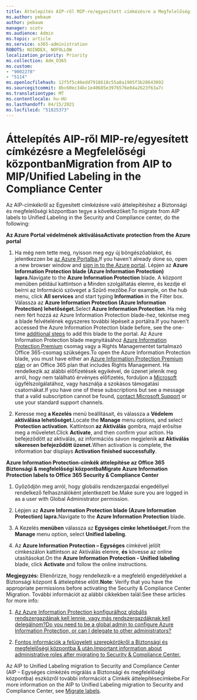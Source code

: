 ```yaml
---
title: Áttelepítés AIP-ről MIP-re/egyesített címkézésre a Megfelelőségi központban
ms.author: pebaum
author: pebaum
manager: scotv
ms.audience: Admin
ms.topic: article
ms.service: o365-administration
ROBOTS: NOINDEX, NOFOLLOW
localization_priority: Priority
ms.collection: Adm_O365
ms.custom:
- "9002278"
- "5114"
ms.openlocfilehash: 12f5f5c46edd7918618c55a8a1905f3b28643092
ms.sourcegitcommit: 8bc60ec34bc1e40685e3976576e04a2623f63a7c
ms.translationtype: MT
ms.contentlocale: hu-HU
ms.lasthandoff: 04/15/2021
ms.locfileid: "51825373"
---
```

# <a name="migration-from-aip-to-mipunified-labeling-in-the-compliance-center"></a><span data-ttu-id="1753f-102">Áttelepítés AIP-ről MIP-re/egyesített címkézésre a Megfelelőségi központban</span><span class="sxs-lookup"><span data-stu-id="1753f-102">Migration from AIP to MIP/Unified Labeling in the Compliance Center</span></span>

<span data-ttu-id="1753f-103">Az AIP-címkékről az Egyesített címkézésre való áttelepítéshez a Biztonsági és megfelelőségi központban tegye a következőket:</span><span class="sxs-lookup"><span data-stu-id="1753f-103">To migrate from AIP labels to Unified Labeling in the Security and Compliance center, do the following:</span></span>

<span data-ttu-id="1753f-104">**Az Azure Portal védelmének aktiválása**</span><span class="sxs-lookup"><span data-stu-id="1753f-104">**Activate protection from the Azure portal**</span></span>

1. <span data-ttu-id="1753f-105">Ha még nem tette meg, nyisson meg egy új böngészőablakot, és jelentkezzen be [az Azure Portalba.](https://docs.microsoft.com/azure/information-protection/deploy-use/configure-policy#signing-in-to-the-azure-portal)</span><span class="sxs-lookup"><span data-stu-id="1753f-105">If you haven't already done so, open a new browser window and [sign in to the Azure portal](https://docs.microsoft.com/azure/information-protection/deploy-use/configure-policy#signing-in-to-the-azure-portal).</span></span> <span data-ttu-id="1753f-106">Lépjen az **Azure Information Protection blade (Azure Information Protection) lapra.**</span><span class="sxs-lookup"><span data-stu-id="1753f-106">Navigate to the **Azure Information Protection** blade.</span></span> <span data-ttu-id="1753f-107">A központ menüben például  kattintson a Minden  szolgáltatás elemre, és kezdje el beírni az Információ szöveget a Szűrő mezőbe.</span><span class="sxs-lookup"><span data-stu-id="1753f-107">For example, on the hub menu, click **All services** and start typing **Information** in the Filter box.</span></span> <span data-ttu-id="1753f-108">Válassza az **Azure Information Protection (Azure Information Protection) lehetőséget.**</span><span class="sxs-lookup"><span data-stu-id="1753f-108">Select **Azure Information Protection**.</span></span> <span data-ttu-id="1753f-109">Ha még nem fért hozzá az Azure Information Protection [](https://docs.microsoft.com/azure/information-protection/deploy-use/configure-policy#to-access-the-azure-information-protection-blade-for-the-first-time) blade-hez, tekintse meg a blade felvételének egyszeres további lépéseit a portálra.</span><span class="sxs-lookup"><span data-stu-id="1753f-109">If you haven't accessed the Azure Information Protection blade before, see the one-time [additional steps](https://docs.microsoft.com/azure/information-protection/deploy-use/configure-policy#to-access-the-azure-information-protection-blade-for-the-first-time) to add this blade to the portal.</span></span> <span data-ttu-id="1753f-110">Az Azure Information Protection blade megnyitásához [Azure Information Protection Premium](https://www.microsoft.com/cloud-platform/azure-information-protection-pricing) csomag vagy a Rights Managementet tartalmazó Office 365-csomag szükséges.</span><span class="sxs-lookup"><span data-stu-id="1753f-110">To open the Azure Information Protection blade, you must have either an [Azure Information Protection Premium plan](https://www.microsoft.com/cloud-platform/azure-information-protection-pricing) or an Office 365 plan that includes Rights Management.</span></span> <span data-ttu-id="1753f-111">Ha rendelkezik az alábbi előfizetések egyikével, de üzenet jelenik meg arról, hogy nem található érvényes előfizetés, forduljon a [Microsoft](https://docs.microsoft.com/azure/information-protection/get-started/information-support#to-contact-microsoft-support) ügyfélszolgálatához, vagy használja a szokásos támogatási csatornákat.</span><span class="sxs-lookup"><span data-stu-id="1753f-111">If you have one of these subscriptions but see a message that a valid subscription cannot be found, [contact Microsoft Support](https://docs.microsoft.com/azure/information-protection/get-started/information-support#to-contact-microsoft-support) or use your standard support channels.</span></span>

2. <span data-ttu-id="1753f-112">Keresse meg **a Kezelés** menü beállításait, és válassza a **Védelem aktiválása lehetőséget.**</span><span class="sxs-lookup"><span data-stu-id="1753f-112">Locate the **Manage** menu options, and select **Protection activation**.</span></span> <span data-ttu-id="1753f-113">Kattintson **az Aktiválás** gombra, majd erősítse meg a műveletet.</span><span class="sxs-lookup"><span data-stu-id="1753f-113">Click **Activate**, and then confirm your action.</span></span> <span data-ttu-id="1753f-114">Ha befejeződött az aktiválás, az információs sávon megjelenik **az Aktiválás sikeresen befejeződött üzenet.**</span><span class="sxs-lookup"><span data-stu-id="1753f-114">When activation is complete, the information bar displays **Activation finished successfully**.</span></span>

<span data-ttu-id="1753f-115">**Azure Information Protection-címkék áttelepítése az Office 365 Biztonsági & megfelelőségi központba**</span><span class="sxs-lookup"><span data-stu-id="1753f-115">**Migrate Azure Information Protection labels to Office 365 Security & Compliance Center**</span></span>

1. <span data-ttu-id="1753f-116">Győződjön meg arról, hogy globális rendszergazdai engedéllyel rendelkező felhasználóként jelentkezett be.</span><span class="sxs-lookup"><span data-stu-id="1753f-116">Make sure you are logged in as a user with Global Administrator permission.</span></span>

2. <span data-ttu-id="1753f-117">Lépjen az **Azure Information Protection blade (Azure Information Protection) lapra.**</span><span class="sxs-lookup"><span data-stu-id="1753f-117">Navigate to the **Azure Information Protection** blade.</span></span>

3. <span data-ttu-id="1753f-118">A Kezelés **menüben** válassza az **Egységes címke lehetőséget.**</span><span class="sxs-lookup"><span data-stu-id="1753f-118">From the **Manage** menu option, select **Unified labeling**.</span></span>

4. <span data-ttu-id="1753f-119">Az **Azure Information Protection – Egységes** címkével jelölt címkeszálon kattintson az Aktiválás elemre, **és** kövesse az online utasításokat.</span><span class="sxs-lookup"><span data-stu-id="1753f-119">On the **Azure Information Protection - Unified labeling** blade, click **Activate** and follow the online instructions.</span></span>

<span data-ttu-id="1753f-120">**Megjegyzés:** Ellenőrizze, hogy rendelkezik-e a megfelelő engedélyekkel a Biztonsági központ & áttelepítése előtt.</span><span class="sxs-lookup"><span data-stu-id="1753f-120">**Note**: Verify that you have the appropriate permissions before activating the Security & Compliance Center Migration.</span></span> <span data-ttu-id="1753f-121">További információt az alábbi cikkekben talál:</span><span class="sxs-lookup"><span data-stu-id="1753f-121">See these articles for more info:</span></span>

1. [<span data-ttu-id="1753f-122">Az Azure Information Protection konfigurálhoz globális rendszergazdának kell lennie, vagy más rendszergazdáknak kell delegálnom?</span><span class="sxs-lookup"><span data-stu-id="1753f-122">Do you need to be a global admin to configure Azure Information Protection, or can I delegate to other administrators?</span></span>](https://docs.microsoft.com/azure/information-protection/faqs#do-you-need-to-be-a-global-admin-to-configure-azure-information-protection-or-can-i-delegate-to-other-administrators)

2. [<span data-ttu-id="1753f-123">Fontos információk a felügyeleti szerepkörökről a Biztonsági és megfelelőségi központba & után.</span><span class="sxs-lookup"><span data-stu-id="1753f-123">Important information about administrative roles after migrating to Security & Compliance Center.</span></span>](https://docs.microsoft.com/azure/information-protection/configure-policy-migrate-labels#important-information-about-administrative-roles)

<span data-ttu-id="1753f-124">Az AIP to Unified Labeling migration to Security and [](https://docs.microsoft.com/azure/information-protection/configure-policy-migrate-labels)Compliance Center (AIP – Egységes címkézés migrálás a Biztonsági és megfelelőségi központba) eszközről további információt a Címkék áttelepítésecímkebe.</span><span class="sxs-lookup"><span data-stu-id="1753f-124">For more information on the AIP to Unified Labeling migration to Security and Compliance Center, see [Migrate labels](https://docs.microsoft.com/azure/information-protection/configure-policy-migrate-labels).</span></span>
